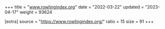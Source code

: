 +++
title = "www.rowlingindex.org"
date = "2022-03-22"
updated = "2023-04-17"
weight = 93624

[extra]
source = "https://www.rowlingindex.org/"
ratio = 15
size = 91
+++
